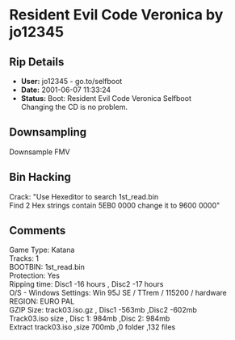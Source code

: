 # Resident Evil Code Veronica by jo12345

## Rip Details

- **User:** jo12345 - go.to/selfboot
- **Date:** 2001-06-07 11:33:24
- **Status:** Boot: Resident Evil Code Veronica Selfboot <br />Changing the CD is no problem.

## Downsampling

Downsample FMV<br />

## Bin Hacking

Crack: "Use Hexeditor to search 1st_read.bin  <br />Find 2 Hex strings contain 5EB0 0000 change it to 9600 0000"

## Comments

Game Type: Katana<br />Tracks: 1<br />BOOTBIN: 1st_read.bin<br />Protection: Yes<br />Ripping time: Disc1 -16 hours , Disc2 -17 hours<br />O/S - Windows Settings: Win 95J SE / TTrem / 115200 / hardware<br />REGION: EURO PAL<br />GZIP Size: track03.iso.gz , Disc1 -563mb  ,Disc2 -602mb<br />Track03.iso size , Disc 1: 984mb  ,Disc 2: 984mb<br />Extract track03.iso ,size 700mb ,0 folder ,132 files<br />


